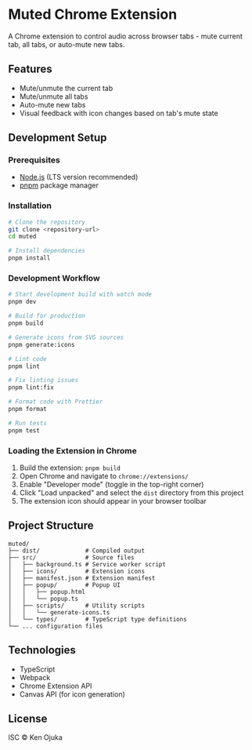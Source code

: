 # Muted Chrome Extension

A Chrome extension to control audio across browser tabs - mute current tab, all tabs, or auto-mute new tabs.

## Features

- Mute/unmute the current tab
- Mute/unmute all tabs
- Auto-mute new tabs
- Visual feedback with icon changes based on tab's mute state

## Development Setup

### Prerequisites

- [Node.js](https://nodejs.org/) (LTS version recommended)
- [pnpm](https://pnpm.io/) package manager

### Installation

```bash
# Clone the repository
git clone <repository-url>
cd muted

# Install dependencies
pnpm install
```

### Development Workflow

```bash
# Start development build with watch mode
pnpm dev

# Build for production
pnpm build

# Generate icons from SVG sources
pnpm generate:icons

# Lint code
pnpm lint

# Fix linting issues
pnpm lint:fix

# Format code with Prettier
pnpm format

# Run tests
pnpm test
```

### Loading the Extension in Chrome

1. Build the extension: `pnpm build`
2. Open Chrome and navigate to `chrome://extensions/`
3. Enable "Developer mode" (toggle in the top-right corner)
4. Click "Load unpacked" and select the `dist` directory from this project
5. The extension icon should appear in your browser toolbar

## Project Structure

```
muted/
├── dist/             # Compiled output
├── src/              # Source files
│   ├── background.ts # Service worker script
│   ├── icons/        # Extension icons
│   ├── manifest.json # Extension manifest
│   ├── popup/        # Popup UI
│   │   ├── popup.html
│   │   └── popup.ts
│   ├── scripts/      # Utility scripts
│   │   └── generate-icons.ts
│   └── types/        # TypeScript type definitions
└── ... configuration files
```

## Technologies

- TypeScript
- Webpack
- Chrome Extension API
- Canvas API (for icon generation)

## License

ISC © Ken Ojuka 